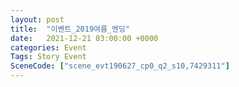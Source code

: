 ```yaml
---
layout: post
title:  "이벤트_2019여름_엔딩"
date:   2021-12-21 03:00:00 +0000
categories: Event
Tags: Story Event
SceneCode: ["scene_evt190627_cp0_q2_s10,7429311"]
---
```

